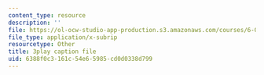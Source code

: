 ```yaml
---
content_type: resource
description: ''
file: https://ol-ocw-studio-app-production.s3.amazonaws.com/courses/6-006-introduction-to-algorithms-fall-2011/6388f0c3161c54e65985cd0d0338d799_Kg4bqzAqRBM.srt
file_type: application/x-subrip
resourcetype: Other
title: 3play caption file
uid: 6388f0c3-161c-54e6-5985-cd0d0338d799
---
```

